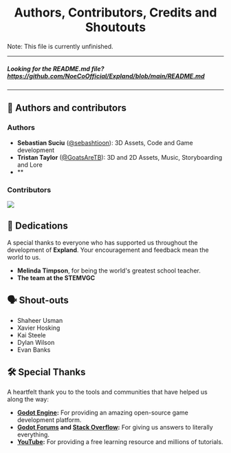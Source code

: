 <h1 align="center">Authors, Contributors, Credits and Shoutouts</h1>
Note: This file is currently unfinished.

---

##### Looking for the README.md file? https://github.com/NoeCoOfficial/Expland/blob/main/README.md

---

## 👥 Authors and contributors

### Authors

- **Sebastian Suciu** ([@sebashtioon](https://github.com/sebashtioon)): 3D Assets, Code and Game development
- **Tristan Taylor** ([@GoatsAreTB](https://github.com/GoatsAreTB)): 3D and 2D Assets, Music, Storyboarding and Lore
- **

### Contributors
<a href="https://github.com/NoeCoOfficial/Expland/graphs/contributors">
  <img src="https://contrib.rocks/image?repo=NoeCoOfficial/Expland" />
</a>

## 🎨 Dedications

A special thanks to everyone who has supported us throughout the development of **Expland**. Your encouragement and feedback mean the world to us.

- **Melinda Timpson**, for being the world's greatest school teacher.
- **The team at the STEMVGC**

## 🗣️ Shout-outs

- Shaheer Usman
- Xavier Hosking
- Kai Steele
- Dylan Wilson
- Evan Banks

## 🛠 Special Thanks

A heartfelt thank you to the tools and communities that have helped us along the way:

- **[Godot Engine](https://godotengine.org/):** For providing an amazing open-source game development platform.
- **[Godot Forums](https://forum.godotengine.org/) and [Stack Overflow](https://stackoverflow.com/):** For giving us answers to literally everything.
- **[YouTube](https://youtube.com):** For providing a free learning resource and millions of tutorials.

